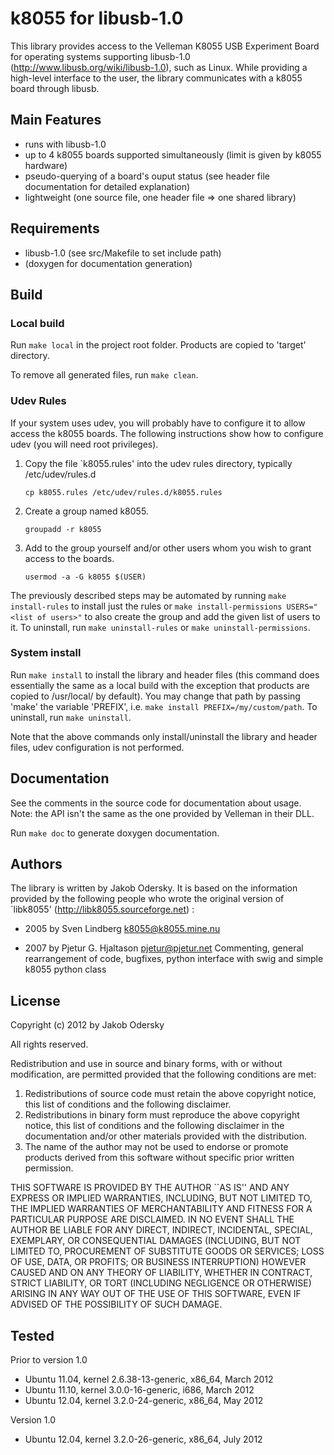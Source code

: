 # k8055 for libusb-1.0

This library provides access to the Velleman K8055 USB Experiment Board for operating systems supporting libusb-1.0 (http://www.libusb.org/wiki/libusb-1.0), such as Linux. While providing a high-level interface to the user, the library communicates with a k8055 board through libusb.

## Main Features
- runs with libusb-1.0
- up to 4 k8055 boards supported simultaneously (limit is given by k8055 hardware)
- pseudo-querying of a board's ouput status (see header file documentation for detailed explanation)
- lightweight (one source file, one header file => one shared library)

## Requirements
- libusb-1.0 (see src/Makefile to set include path)
- (doxygen for documentation generation)

## Build
### Local build
Run ```make local``` in the project root folder. Products are copied to 'target' directory.

To remove all generated files, run ```make clean```.

### Udev Rules
If your system uses udev, you will probably have to configure it to allow access the k8055 boards. The following instructions show how to configure udev (you will need root privileges).

1. Copy the file `k8055.rules' into the udev rules directory, typically /etc/udev/rules.d

    ```cp k8055.rules /etc/udev/rules.d/k8055.rules```

2. Create a group named k8055.

    ```groupadd -r k8055```

3. Add to the group yourself and/or other users whom you wish to grant access to the boards.

    ```usermod -a -G k8055 $(USER)```

The previously described steps may be automated by running ```make install-rules``` to install just the rules or ```make install-permissions USERS="<list of users>"``` to also create the group and add the given list of users to it.
To uninstall, run ```make uninstall-rules``` or ```make uninstall-permissions```.

### System install
Run  ```make install``` to install the library and header files (this command does essentially the same as a local build with the exception that products are copied to /usr/local/ by default). You may change that path by passing 'make' the variable 'PREFIX', i.e. ```make install PREFIX=/my/custom/path```. To uninstall, run ```make uninstall```.

Note that the above commands only install/uninstall the library and header files, udev configuration is not performed.


## Documentation
See the comments in the source code for documentation about usage. Note: the API isn't the same as the one provided by Velleman in their DLL.

Run ```make doc``` to generate doxygen documentation.

## Authors
The library is written by Jakob Odersky. It is based on the information provided by the following people who wrote the original version of `libk8055' (http://libk8055.sourceforge.net) :

- 2005 by Sven Lindberg <k8055@k8055.mine.nu>

- 2007 by Pjetur G. Hjaltason <pjetur@pjetur.net> Commenting, general rearrangement of code, bugfixes, python interface with swig and simple k8055 python class


## License
Copyright (c) 2012 by Jakob Odersky

All rights reserved.

Redistribution and use in source and binary forms, with or without
modification, are permitted provided that the following conditions
are met:
1. Redistributions of source code must retain the above copyright
notice, this list of conditions and the following disclaimer.
2. Redistributions in binary form must reproduce the above copyright
notice, this list of conditions and the following disclaimer in the
documentation and/or other materials provided with the distribution.
3. The name of the author may not be used to endorse or promote products
derived from this software without specific prior written permission.

THIS SOFTWARE IS PROVIDED BY THE AUTHOR ``AS IS'' AND ANY EXPRESS OR
IMPLIED WARRANTIES, INCLUDING, BUT NOT LIMITED TO, THE IMPLIED WARRANTIES
OF MERCHANTABILITY AND FITNESS FOR A PARTICULAR PURPOSE ARE DISCLAIMED.
IN NO EVENT SHALL THE AUTHOR BE LIABLE FOR ANY DIRECT, INDIRECT,
INCIDENTAL, SPECIAL, EXEMPLARY, OR CONSEQUENTIAL DAMAGES (INCLUDING, BUT
NOT LIMITED TO, PROCUREMENT OF SUBSTITUTE GOODS OR SERVICES; LOSS OF USE,
DATA, OR PROFITS; OR BUSINESS INTERRUPTION) HOWEVER CAUSED AND ON ANY
THEORY OF LIABILITY, WHETHER IN CONTRACT, STRICT LIABILITY, OR TORT
(INCLUDING NEGLIGENCE OR OTHERWISE) ARISING IN ANY WAY OUT OF THE USE OF
THIS SOFTWARE, EVEN IF ADVISED OF THE POSSIBILITY OF SUCH DAMAGE.

## Tested

Prior to version 1.0

- Ubuntu 11.04, kernel 2.6.38-13-generic, x86_64, March 2012
- Ubuntu 11.10, kernel 3.0.0-16-generic, i686, March 2012
- Ubuntu 12.04, kernel 3.2.0-24-generic, x86_64, May 2012

Version 1.0

- Ubuntu 12.04, kernel 3.2.0-26-generic, x86_64, July 2012
